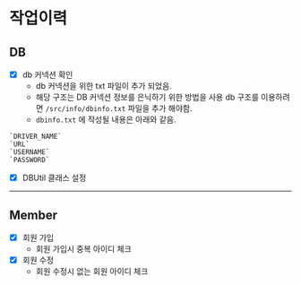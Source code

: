 # 작업이력

## DB

- [x] db 커넥션 확인
  - db 커넥션을 위한 txt 파일이 추가 되었음.
  - 해당 구조는 DB 커넥션 정보를 은닉하기 위한 방법을 사용 db 구조를 이용하려면 `/src/info/dbinfo.txt` 파일을 추가 해야함.
  - `dbinfo.txt` 에 작성될 내용은 아래와 같음.
``` text
`DRIVER_NAME`
`URL`
`USERNAME`
`PASSWORD`
```

- [x] DBUtil 클래스 설정

---

## Member

- [x] 회원 가입
  - 회원 가입시 중복 아이디 체크 
- [x] 회원 수정
  - 회원 수정시 없는 회원 아이디 체크 